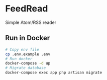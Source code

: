 # FeedRead
Simple Atom/RSS reader

## Run in Docker
```sh
# Copy env file
cp .env.example .env
# Run docker
docker-compose -d up
# Migrate database
docker-compose exec app php artisan migrate
```
